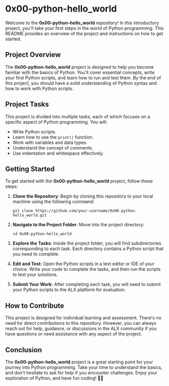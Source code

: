 # 0x00-python-hello_world

Welcome to the **0x00-python-hello_world** repository! In this introductory project, you'll take your first steps in the world of Python programming. This README provides an overview of the project and instructions on how to get started.

## Project Overview

The **0x00-python-hello_world** project is designed to help you become familiar with the basics of Python. You'll cover essential concepts, write your first Python scripts, and learn how to run and test them. By the end of this project, you should have a solid understanding of Python syntax and how to work with Python scripts.

## Project Tasks

This project is divided into multiple tasks, each of which focuses on a specific aspect of Python programming. You will:

- Write Python scripts.
- Learn how to use the `print()` function.
- Work with variables and data types.
- Understand the concept of comments.
- Use indentation and whitespace effectively.

## Getting Started

To get started with the **0x00-python-hello_world** project, follow these steps:

1. **Clone the Repository**: Begin by cloning this repository to your local machine using the following command:

   ```
   git clone https://github.com/your-username/0x00-python-hello_world.git
   ```

2. **Navigate to the Project Folder**: Move into the project directory:

   ```
   cd 0x00-python-hello_world
   ```

3. **Explore the Tasks**: Inside the project folder, you will find subdirectories corresponding to each task. Each directory contains a Python script that you need to complete.

4. **Edit and Test**: Open the Python scripts in a text editor or IDE of your choice. Write your code to complete the tasks, and then run the scripts to test your solutions.

5. **Submit Your Work**: After completing each task, you will need to submit your Python scripts to the ALX platform for evaluation.

## How to Contribute

This project is designed for individual learning and assessment. There's no need for direct contributions to this repository. However, you can always reach out for help, guidance, or discussions in the ALX community if you have questions or need assistance with any aspect of the project.

## Conclusion

The **0x00-python-hello_world** project is a great starting point for your journey into Python programming. Take your time to understand the basics, and don't hesitate to ask for help if you encounter challenges. Enjoy your exploration of Python, and have fun coding! 🐍🚀
